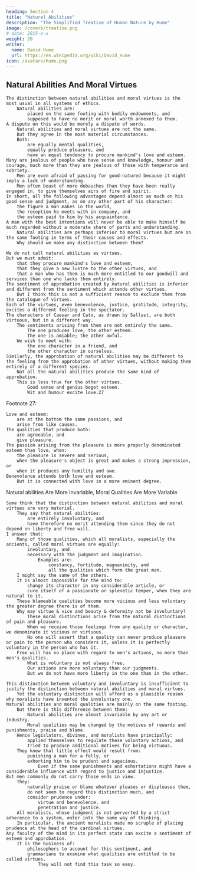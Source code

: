```yaml
---
heading: Section 4
title: "Natural Abilities"
description: "The Simplified Treatise of Human Nature by Hume"
image: /covers/treatise.png
# date: 2015-x-x
weight: 20
writer:
  name: David Hume
  url: https://en.wikipedia.org/wiki/David_Hume
icon: /avatars/hume.png
---
```




## Natural Abilities And Moral Virtues

    The distinction between natural abilities and moral virtues is the most usual in all systems of ethics.
        Natural abilities are:
            placed on the same footing with bodily endowments, and
            supposed to have no merit or moral worth annexed to them.
    A dispute on this would be merely a dispute of words.
        Natural abilities and moral virtues are not the same.
        But they agree in the most material circumstances.
        Both:
            are equally mental qualities,
            equally produce pleasure, and
            have an equal tendency to procure mankind's love and esteem.
    Many are jealous of people who have sense and knowledge, honour and courage, much more than they are jealous of those with temperance and sobriety.
        Men are even afraid of passing for good-natured because it might imply a lack of understanding.
        Men often boast of more debauches than they have been really engaged in, to give themselves airs of fire and spirit.
    In short, all the following advantages depend almost as much on his good sense and judgment, as on any other part of his character:
        the figure a man makes in the world,
        the reception he meets with in company, and
        the esteem paid to him by his acquaintance.
    A man with the best intentions will never be able to make himself be much regarded without a moderate share of parts and understanding.
        Natural abilities are perhaps inferior to moral virtues but are on the same footing in terms of their causes and effects.
        Why should we make any distinction between them?

    We do not call natural abilities as virtues.
    But we must admit:
        that they procure mankind's love and esteem,
        that they give a new lustre to the other virtues, and
        that a man who has them is much more entitled to our goodwill and services than one who lacks them entirely.
    The sentiment of approbation created by natural abilities is inferior and different from the sentiment which attends other virtues.
        But I think this is not a sufficient reason to exclude them from the catalogue of virtues.
    Each of the virtues, even benevolence, justice, gratitude, integrity, excites a different feeling in the spectator.
    The characters of Caesar and Cato, as drawn by Sallust, are both virtuous, but in a different way.
        The sentiments arising from them are not entirely the same.
            The one produces love; the other esteem.
            The one is amiable; the other awful.
        We wish to meet with:
            the one character in a friend, and
            the other character in ourselves.
    Similarly, the approbation of natural abilities may be different to the feeling from the approbation of other virtues, without making them entirely of a different species.
        Not all the natural abilities produce the same kind of approbation.
        This is less true for the other virtues.
            Good sense and genius beget esteem.
            Wit and humour excite love.27

Footnote 27:

    Love and esteem:
        are at the bottom the same passions, and
        arise from like causes.
    The qualities that produce both:
        are agreeable, and
        give pleasure.
    The passion arising from the pleasure is more properly denominated esteem than love, when:
        the pleasure is severe and serious,
        when the pleasure's object is great and makes a strong impression, or
        when it produces any humility and awe.
    Benevolence attends both love and esteem.
        But it is connected with love in a more eminent degree.


Natural abilities Are More Invariable, Moral Qualities Are More Variable

    Some think that the distinction between natural abilities and moral virtues are very material.
        They say that natural abilities:
            are entirely involuntary, and
            have therefore no merit attending them since they do not depend on liberty and free will.
    I answer that:
        Many of those qualities, which all moralists, especially the ancients, called moral virtues are equally:
            involuntary, and
            necessary with the judgment and imagination.
                Examples are:
                    constancy, fortitude, magnanimity, and
                    all the qualities which form the great man.
        I might say the same of the others.
        It is almost impossible for the mind to:
            change its character in any considerable article, or
            cure itself of a passionate or splenetic temper, when they are natural to it.
        These blameable qualities become more vicious and less voluntary the greater degree there is of them.
        Why may virtue & vice and beauty & deformity not be involuntary?
            These moral distinctions arise from the natural distinctions of pain and pleasure.
            When we receive those feelings from any quality or character, we denominate it vicious or virtuous.
            No one will assert that a quality can never produce pleasure or pain to the person who considers it, unless it is perfectly voluntary in the person who has it.
        Free will has no place with regard to men's actions, no more than men's qualities.
            What is voluntary is not always free.
            Our actions are more voluntary than our judgments.
            But we do not have more liberty in the one than in the other.

    This distinction between voluntary and involuntary is insufficient to justify the distinction between natural abilities and moral virtues.
        Yet the voluntary distinction will afford us a plausible reason why moralists have invented the involuntary one.
    Natural abilities and moral qualities are mainly on the same footing.
        But there is this difference between them:
            Natural abilities are almost invariable by any art or industry.
            Moral qualities may be changed by the motives of rewards and punishments, praise and blame.
        Hence legislators, divines, and moralists have principally:
            applied themselves to regulate these voluntary actions, and
            tried to produce additional motives for being virtuous.
        They knew that little effect would result from:
            punishing a man for a folly, or
            exhorting him to be prudent and sagacious.
                Even if the same punishments and exhortations might have a considerable influence with regard to justice and injustice.
    But men commonly do not carry those ends in view.
        They:
            naturally praise or blame whatever pleases or displeases them,
            do not seem to regard this distinction much, and
            consider prudence under:
                virtue and benevolence, and
                penetration and justice.
        All moralists, whose judgment is not perverted by a strict adherence to a system, enter into the same way of thinking.
        In particular, the ancient moralists made no scruple of placing prudence at the head of the cardinal virtues.
    Any faculty of the mind in its perfect state can excite a sentiment of esteem and approbation.
        It is the business of:
            philosophers to account for this sentiment, and
            grammarians to examine what qualities are entitled to be called virtues.
                They will not find this task so easy.

